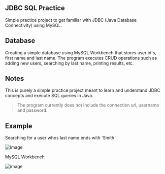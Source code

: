 ## JDBC SQL Practice
Simple practice project to get familiar with JDBC (Java Database Connectivity) using MySQL.

## Database
Creating a simple database using MySQL Workbench that stores user id's, first name and last name.
The program executes CRUD operations such as adding new users, searching by last name, printing results, etc.

## Notes
This is purely a simple practice project meant to learn and understand JDBC concepts and execute SQL queries in Java.
> The program currently does not include the connection url, username and password.

## Example
Searching for a user whos last name ends with 'Smith'

![image](https://github.com/user-attachments/assets/a6b5859a-b809-4a50-a1a9-ad7aaade9310)

MySQL Workbench

![image](https://github.com/user-attachments/assets/07f51200-7a54-445f-9996-a77dff76d190)

